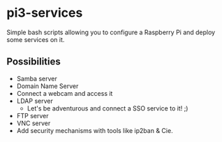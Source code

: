 # pi3-services
Simple bash scripts allowing you to configure a Raspberry Pi and deploy some services on it.

## Possibilities

* Samba server
* Domain Name Server
* Connect a webcam and access it
* LDAP server
  * Let's be adventurous and connect a SSO service to it! ;)
* FTP server
* VNC server
* Add security mechanisms with tools like ip2ban & Cie.
